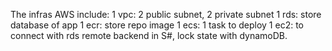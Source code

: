 The infras AWS include:
1 vpc: 2 public subnet, 2 private subnet
1 rds: store database of app
1 ecr: store repo image
1 ecs: 1 task to deploy
1 ec2: to connect with rds
remote backend in S#, lock state with dynamoDB.